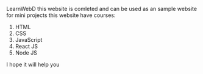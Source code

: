 LearnWebD
this website is comleted and can be used as an sample website for mini projects
this website have courses:
1. HTML
2. CSS
3. JavaScript
4. React JS
5. Node JS

I hope it will help you
